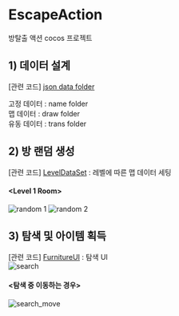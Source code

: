 # EscapeAction
방탈출 액션 cocos 프로젝트

## 1) 데이터 설계
[관련 코드] [json data folder](https://github.com/KimHeeRyeong/EscapeAction/tree/master/jsonData)   
  
  고정 데이터 :  name folder  
  맵 데이터 : draw folder  
  유동 데이터 : trans folder  

## 2) 방 랜덤 생성  
[관련 코드] [LevelDataSet](https://github.com/KimHeeRyeong/EscapeAction/blob/master/Proto/proj.win32/LevelDataSet.cpp) : 레벨에 따른 맵 데이터 세팅  
#### <Level 1 Room>  
![random 1](https://github.com/KimHeeRyeong/EscapeAction/blob/master/GIF/randomRoom1.gif.gif)
![random 2](https://github.com/KimHeeRyeong/EscapeAction/blob/master/GIF/randomRoom2.gif.gif)

## 3) 탐색 및 아이템 획득 
[관련 코드] [FurnitureUI](https://github.com/KimHeeRyeong/EscapeAction/blob/master/Proto/proj.win32/FurnitureUI.cpp) : 탐색 UI   
![search](https://github.com/KimHeeRyeong/EscapeAction/blob/master/GIF/search.gif)
  
#### <탐색 중 이동하는 경우>
![search_move](https://github.com/KimHeeRyeong/EscapeAction/blob/master/GIF/search_move.gif)
